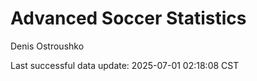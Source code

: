 # Advanced Soccer Statistics
Denis Ostroushko

<!-- gfm -->

Last successful data update: 2025-07-01 02:18:08 CST
